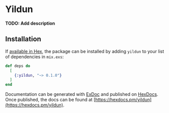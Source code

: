 # Yildun

**TODO: Add description**

## Installation

If [available in Hex](https://hex.pm/docs/publish), the package can be installed
by adding `yildun` to your list of dependencies in `mix.exs`:

```elixir
def deps do
  [
    {:yildun, "~> 0.1.0"}
  ]
end
```

Documentation can be generated with [ExDoc](https://github.com/elixir-lang/ex_doc)
and published on [HexDocs](https://hexdocs.pm). Once published, the docs can
be found at [https://hexdocs.pm/yildun](https://hexdocs.pm/yildun).

